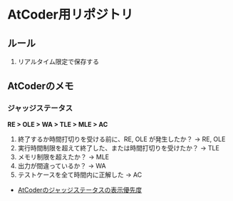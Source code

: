 # AtCoder用リポジトリ
## ルール
1. リアルタイム限定で保存する

## AtCoderのメモ
### ジャッジステータス
**RE > OLE > WA > TLE > MLE > AC**
1. 終了するか時間打切りを受ける前に、RE, OLE が発生したか？ → RE, OLE
2. 実行時間制限を超えて終了した、または時間打切りを受けたか？ → TLE
3. メモリ制限を超えたか？ → MLE
4. 出力が間違っているか？ → WA
5. テストケースを全て時間内に正解した → AC
- [AtCoderのジャッジステータスの表示優先度](https://qiita.com/tomii9273/items/54cd7c1a7fb5591a8d9b)